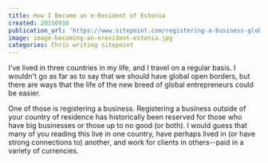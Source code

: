 ```yaml
---
title: How I Became an e-Resident of Estonia
created: 20150916
publication_url: 'https://www.sitepoint.com/registering-a-business-globally-with-estonias-e-residency/'
image: image-becoming-an-eresident-estonia.jpg
categories: Chris writing sitepoint
---
```


I've lived in three countries in my life, and I travel on a regular basis. I wouldn't go as far as to say that we should have global open borders, but there are ways that the life of the new breed of global entrepreneurs could be easier.

One of those is registering a business. Registering a business outside of your country of residence has historically been reserved for those who have big businesses or those up to no good (or both). I would guess that many of you reading this live in one country, have perhaps lived in (or have strong connections to) another, and work for clients in others--paid in a variety of currencies.
